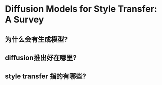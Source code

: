 
# Diffusion Models for Style Transfer: A Survey


## 为什么会有生成模型?

## diffusion推出好在哪里?

## style transfer 指的有哪些? 

